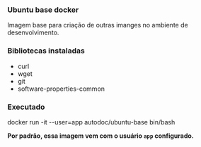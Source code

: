 ### Ubuntu base docker

Imagem base para criação de outras imanges no ambiente de desenvolvimento.

### Bibliotecas instaladas

* curl
* wget
* git
* software-properties-common

### Executado

docker run -it --user=app autodoc/ubuntu-base bin/bash

**Por padrão, essa imagem vem com o usuário `app` configurado.**
